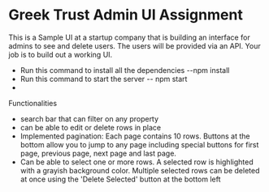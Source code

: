 # Greek Trust Admin UI Assignment

This is a Sample UI at a startup company that is building an interface for
admins to see and delete users. The users will be provided via an API. Your job
is to build out a working UI.

- Run this command to install all the dependencies --npm install
- Run this command to start the server -- npm start
-

Functionalities

- search bar that can filter on any property
- can be able to edit or delete rows in place
- Implemented pagination: Each page contains 10 rows. Buttons at the bottom
  allow you to jump to any page including special buttons for first page,
  previous page, next page and last page.
- Can be able to select one or more rows. A selected row is highlighted with a
  grayish background color. Multiple selected rows can be deleted at once using
  the 'Delete Selected' button at the bottom left
